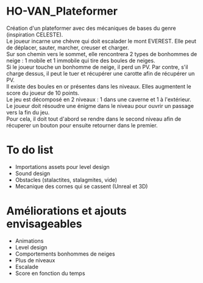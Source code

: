 # HO-VAN_Plateformer

Création d'un plateformer avec des mécaniques de bases du genre (inspiration CELESTE).  
Le joueur incarne une chèvre qui doit escalader le mont EVEREST. Elle peut de déplacer, sauter, marcher, creuser et charger.  
Sur son chemin vers le sommet, elle rencontrera 2 types de bonhommes de neige : 1 mobile et 1 immobile qui tire des boules de neiges.  
Si le joueur touche un bonhomme de neige, il perd un PV. Par contre, s'il charge dessus, il peut le tuer et récupérer une carotte afin de récupérer un PV.  
Il existe des boules en or présentes dans les niveaux. Elles augmentent le score du joueur de 10 points.  
Le jeu est décomposé en 2 niveaux : 1 dans une caverne et 1 à l'extérieur. Le joueur doit résoudre une énigme dans le niveau pour ouvrir un passage vers la fin du jeu.  
Pour cela, il doit tout d'abord se rendre dans le second niveau afin de récuperer un bouton pour ensuite retourner dans le premier.  

# To do list
- Importations assets pour level design
- Sound design
- Obstacles (stalactites, stalagmites, vide)
- Mecanique des cornes qui se cassent (Unreal et 3D)

# Améliorations et ajouts envisageables
- Animations
- Level design
- Comportements bonhommes de neiges
- Plus de niveaux
- Escalade
- Score en fonction du temps
